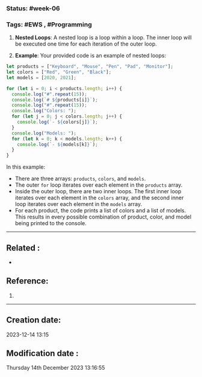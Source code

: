 
### Status: #week-06

### Tags: #EWS  , #Programming 



1. **Nested Loops**: A nested loop is a loop within a loop. The inner loop will be executed one time for each iteration of the outer loop.
    
2. **Example**: Your provided code is an example of nested loops:
    

```javascript
let products = ["Keyboard", "Mouse", "Pen", "Pad", "Monitor"];
let colors = ["Red", "Green", "Black"];
let models = [2020, 2021];

for (let i = 0; i < products.length; i++) {
  console.log("#".repeat(15));
  console.log(`# ${products[i]}`);
  console.log("#".repeat(15));
  console.log("Colors: ");
  for (let j = 0; j < colors.length; j++) {
    console.log(`- ${colors[j]}`);
  }
  console.log("Models: ");
  for (let k = 0; k < models.length; k++) {
    console.log(`- ${models[k]}`);
  }
}
```

In this example:

- There are three arrays: `products`, `colors`, and `models`.
- The outer `for` loop iterates over each element in the `products` array.
- Inside the outer loop, there are two inner loops. The first inner loop iterates over each element in the `colors` array, and the second inner loop iterates over each element in the `models` array.
- For each product, the code prints a list of colors and a list of models. This results in every possible combination of product, color, and model being printed to the console.

______________________________________________________________________


## Related : 

- 

## Reference: 

1.  


---

  ## Creation date: 
  
  2023-12-14 13:15 
  
  
   ## Modification date :
   
   Thursday 14th December 2023 13:16:55